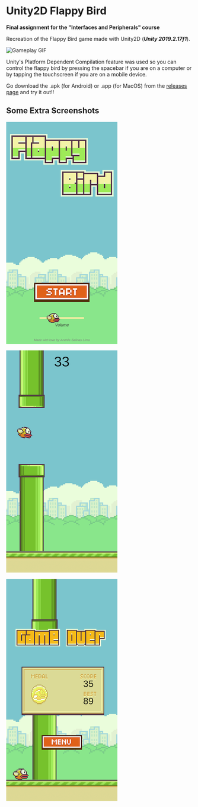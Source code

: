 # Unity2D Flappy Bird

**Final assignment for the "Interfaces and Peripherals" course**

Recreation of the Flappy Bird game made with Unity2D (***Unity 2019.2.17f1***).

![Gameplay GIF](./Docs/Images/Gameplay.gif)

Unity's Platform Dependent Compilation feature was used so you can control the flappy bird by pressing the spacebar if you are on a computer or by tapping the touchscreen if you are on a mobile device.

Go download the .apk (for Android) or .app (for MacOS) from the [releases page](https://github.com/AndresSalinas97/Unity2D-Flappy-Bird/releases) and try it out!!

## Some Extra Screenshots

![Main menu](./Docs/Images/Menu.png)

![Main menu](./Docs/Images/InGame.png)

![Main menu](./Docs/Images/ResultsTable.png)
